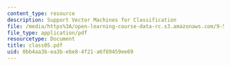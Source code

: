 ```yaml
---
content_type: resource
description: Support Vector Machines for Classification
file: /media/https%3A/open-learning-course-data-rc.s3.amazonaws.com/9-520-statistical-learning-theory-and-applications-spring-2003/0bb4aa3bea3bebe84f21a6f89459ee69_class05.pdf
file_type: application/pdf
resourcetype: Document
title: class05.pdf
uid: 0bb4aa3b-ea3b-ebe8-4f21-a6f89459ee69
---
```

